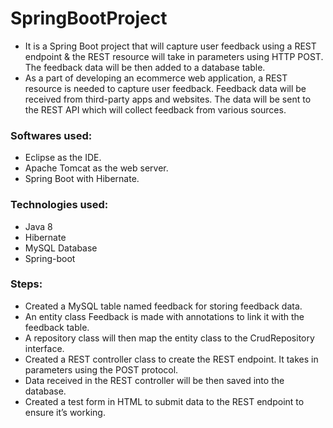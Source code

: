 # SpringBootProject

* It is a Spring Boot project that will capture user feedback using a REST endpoint & the REST resource will take in parameters using HTTP POST. The feedback data will be then added to a database table.
* As a part of developing an ecommerce web application, a REST resource is needed to capture user feedback. Feedback data will be received from third-party apps and websites. The data will be sent to the REST API which will collect feedback from various sources.

### Softwares used:
* Eclipse as the IDE.
* Apache Tomcat as the web server.
* Spring Boot with Hibernate.

### Technologies used:
* Java 8
* Hibernate
* MySQL Database
* Spring-boot

### Steps:
* Created a MySQL table named feedback for storing feedback data.
* An entity class Feedback is made with annotations to link it with the feedback table.
* A repository class will then map the entity class to the CrudRepository interface.
* Created a REST controller class to create the REST endpoint. It takes in parameters using the POST protocol.
* Data received in the REST controller will be then saved into the database.
* Created a test form in HTML to submit data to the REST endpoint to ensure it’s working.


